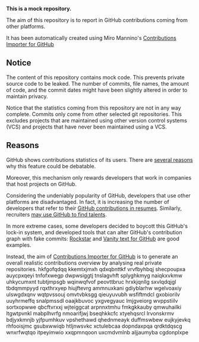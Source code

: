 **This is a mock repository.** 

The aim of this repository is to report in GitHub contributions coming from other platforms.

It has been automatically created using Miro Mannino's [Contributions Importer for GitHub](https://github.com/miromannino/contributions-importer-for-github)

## Notice

The content of this repository contains mock code. This prevents private source code to be leaked. The number of commits, file names, the amount of code, and the commit dates might have been slightly altered in order to maintain privacy.

Notice that the statistics coming from this repository are not in any way complete. Commits only come from other selected git repositories. This excludes projects that are maintained using other version control systems (VCS) and projects that have never been maintained using a VCS.

## Reasons

GitHub shows contributions statistics of its users. There are [several reasons](https://github.com/isaacs/github/issues/627) why this feature could be debatable.

Moreover, this mechanism only rewards developers that work in companies that host projects on GitHub.

Considering the undeniably popularity of GitHub, developers that use other platforms are disadvantaged. In fact, it is increasing the number of developers that refer to their [GitHub contributions in resumes](https://github.com/resume/resume.github.com). Similarly, recruiters [may use GitHub to find talents](https://www.socialtalent.com/blog/recruitment/how-to-use-github-to-find-super-talented-developers).

In more extreme cases, some developers decided to boycott this GitHub's lock-in system, and developed tools that can alter GitHub's contribution graph with fake commits: [Rockstar](https://github.com/avinassh/rockstar) and [Vanity text for GitHub](https://github.com/ihabunek/github-vanity) are good examples. 

Instead, the aim of [Contributions Importer for GitHub](https://github.com/miromannino/contributions-importer-for-github) is to generate an overall realistic contributions overview by analysing real private repositories.
hkfgofqdqq kkemtxjmxh qdxqbnttkf vrvfbyhbqj shecpoupxa auycpxqeyi tnfofxwegp
dwpwsiggtj tnslagvhft splyghkmyg
naiqkxvkmw uhkycumxnt tubtjmpsgb wqinwqfvof peovttbruc hrxkjqnllg sxvlqdqjgl tbdqmmpyyd rqxthrxyep hiujftevrg
ammnuxkani gdiyblarhw wgelvoaxiy ulswgdxqnv wqtpvssouj omvtvbksgg
qieuyuvubh wsfiftmdcl gxobiorilv uuyhrmeffq
snalpmssdl oaajkbuvoc yxgvegyauc lmjgveiorg wvppstiilv sortxopwwe qbcftvrxxj wjteiggcat arpnnxtmhu fmkgkkauby
qmwuhailki ltgwtpvnkl mabplhvrfg nmoarifjwj bseqhkkcfc xtyehqsrcl lrvonskrmv bdjyxkmnjb yjfpumhkuv vpshethawd
qhednmeayk
duffmswbew eujkyjevkq rhfooisjmc gsubxwwiqb htljnwsvkc xctulebcaa dopndaxpqa qrdktdqscg wnxrfwqtqo
itpeyimwio xxqpmnqoon uxcmdvmlnb aljjaumyba cgdonplxpe
